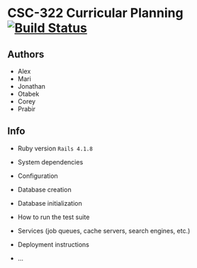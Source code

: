 # CSC-322 Curricular Planning [![Build Status](https://travis-ci.org/CSC322-Grinnell/curricular-planning.svg?branch=master)](https://travis-ci.org/CSC322-Grinnell/curricular-planning)  

## Authors

* Alex
* Mari
* Jonathan
* Otabek
* Corey
* Prabir

## Info

* Ruby version `Rails 4.1.8`

* System dependencies

* Configuration

* Database creation

* Database initialization

* How to run the test suite

* Services (job queues, cache servers, search engines, etc.)

* Deployment instructions

* ...
